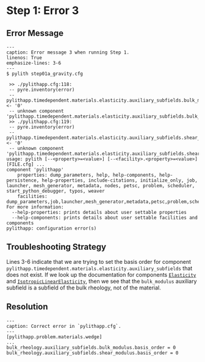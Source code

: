 # Step 1: Error 3

## Error Message

```{code-block} console
---
caption: Error message 3 when running Step 1.
linenos: True
emphasize-lines: 3-6
---
$ pylith step01a_gravity.cfg

 >> ./pylithapp.cfg:118:
 -- pyre.inventory(error)
 -- pylithapp.timedependent.materials.elasticity.auxiliary_subfields.bulk_modulus.basis_order <- '0'
 -- unknown component 'pylithapp.timedependent.materials.elasticity.auxiliary_subfields.bulk_modulus'
 >> ./pylithapp.cfg:119:
 -- pyre.inventory(error)
 -- pylithapp.timedependent.materials.elasticity.auxiliary_subfields.shear_modulus.basis_order <- '0'
 -- unknown component 'pylithapp.timedependent.materials.elasticity.auxiliary_subfields.shear_modulus'
usage: pylith [--<property>=<value>] [--<facility>.<property>=<value>] [FILE.cfg] ...
component 'pylithapp'
    properties: dump_parameters, help, help-components, help-persistence, help-properties, include-citations, initialize_only, job, launcher, mesh_generator, metadata, nodes, petsc, problem, scheduler, start_python_debugger, typos, weaver
    facilities: dump_parameters,job,launcher,mesh_generator,metadata,petsc,problem,scheduler,weaver
For more information:
  --help-properties: prints details about user settable properties
  --help-components: prints details about user settable facilities and components
pylithapp: configuration error(s)
```

## Troubleshooting Strategy

Lines 3-6 indicate that we are trying to set the basis order for component `pylithapp.timedependent.materials.elasticity.auxiliary_subfields` that does not exist.
If we look up the documentation for components [`Elasticity`](../../components/materials/Elasticity.md) and [`IsotropicLinearElasticity`](../../components/materials/IsotropicLinearElasticity.md), then we see that the `bulk_modulus` auxiliary subfield is a subfield of the bulk rheology, not of the material.

## Resolution

```{code-block} cfg
---
caption: Correct error in `pylithapp.cfg`.
---
[pylithapp.problem.materials.wedge]
...
bulk_rheology.auxiliary_subfields.bulk_modulus.basis_order = 0
bulk_rheology.auxiliary_subfields.shear_modulus.basis_order = 0
```
